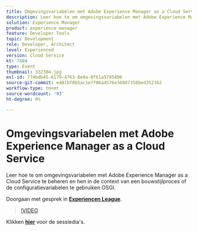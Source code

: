 ```yaml
---
title: Omgevingsvariabelen met Adobe Experience Manager as a Cloud Service
description: Leer hoe te om omgevingsvariabelen met Adobe Experience Manager as a Cloud Service te beheren en hen in de context van een bouwstijlproces of de configuratievariabelen te gebruiken OSGI.
solution: Experience Manager
product: experience manager
feature: Developer Tools
topic: Development
role: Developer, Architect
level: Experienced
version: Cloud Service
kt: 7404
type: Event
thumbnail: 332304.jpg
exl-id: 774bdb45-6179-4763-8e4a-0f61a5785406
source-git-commit: e401bf0b5ac1e7f06a4576e36887358bed352162
workflow-type: tm+mt
source-wordcount: '93'
ht-degree: 0%

---
```


# Omgevingsvariabelen met Adobe Experience Manager as a Cloud Service

Leer hoe te om omgevingsvariabelen met Adobe Experience Manager as a Cloud Service te beheren en hen in de context van een bouwstijlproces of de configuratievariabelen te gebruiken OSGI.

Doorgaan met gesprek in **[Experiencen League](https://adobe.ly/36Yd3v6)**.

>[!VIDEO](https://video.tv.adobe.com/v/332304/?quality=12&learn=on&hidetitle=true)

Klikken **[hier](/help/adobe-developers-live/assets/environment-variables-aemcs.pdf)** voor de sessiedia&#39;s.
